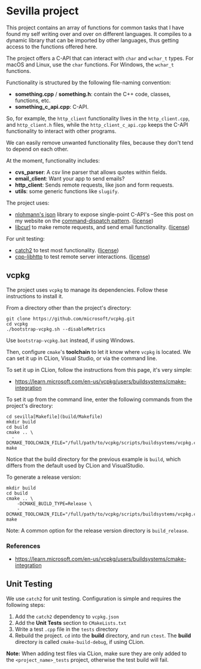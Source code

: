
# Sevilla project

This project contains an array of functions for common tasks that I have found my self writing over and over on different languages. It compiles to a dynamic library that can be imported by other languages, thus getting access to the functions offered here.

The project offers a C-API that can interact with `char` and `wchar_t` types. For macOS and Linux, use the `char` functions. For Windows, the `wchar_t` functions.

Functionality is structured by the following file-naming convention:
- **something.cpp** / **something.h**: contain the C++ code, classes, functions, etc.  
- **something_c_api.cpp**: C-API.

So, for example, the `http_client` functionality lives in the `http_client.cpp`, and `http_client.h` files, while the `http_client_c_api.cpp` keeps the C-API functionality to interact with other programs.

We can easily remove unwanted functionality files, because they don't tend to depend on each other.

At the moment, functionality includes:
- **cvs_parser**: A csv line parser that allows quotes within fields.
- **email_client**: Want your app to send emails?
- **http_client**: Sends remote requests, like json and form requests.
- **utils**: some generic functions like `slugify`. 

The project uses:
- [nlohmann's json](https://github.com/nlohmann/json) library to expose single-point C-API's –See this post on my website on the [command-dispatch pattern](https://andres.jaimes.net/cpp/creating-a-c-api-interface/). ([license](https://github.com/nlohmann/json/blob/develop/LICENSE.MIT))
- [libcurl](https://curl.se) to make remote requests, and send email functionality. ([license](https://curl.se/docs/copyright.html))

For unit testing:
- [catch2](https://github.com/catchorg/Catch2) to test most functionality. ([license](https://github.com/catchorg/Catch2/blob/devel/LICENSE.txt))
- [cpp-libhttp](https://github.com/yhirose/cpp-httplib) to test remote server interactions. ([license](https://github.com/yhirose/cpp-httplib/blob/master/LICENSE))

## vcpkg

The project uses `vcpkg` to manage its dependencies. Follow these instructions to install it.

From a directory other than the project's directory:

```shell
git clone https://github.com/microsoft/vcpkg.git
cd vcpkg
./bootstrap-vcpkg.sh --disableMetrics
```

Use `bootstrap-vcpkg.bat` instead, if using Windows.

Then, configure `cmake`'s **toolchain** to let it know where `vcpkg` is located. We can set it up in CLion, Visual Studio, or via the command line.

To set it up in CLion, follow the instructions from this page, it's very simple:

- https://learn.microsoft.com/en-us/vcpkg/users/buildsystems/cmake-integration

To set it up from the command line, enter the following commands from the project's directory: 

```shell
cd sevilla[Makefile](build/Makefile)
mkdir build
cd build
cmake .. \ 
  -DCMAKE_TOOLCHAIN_FILE="/full/path/to/vcpkg/scripts/buildsystems/vcpkg.cmake"
make
```

Notice that the build directory for the previous example is `build`, which differs from the default used by CLion and VisualStudio.

To generate a release version:
```shell
mkdir build
cd build
cmake .. \
    -DCMAKE_BUILD_TYPE=Release \
    -DCMAKE_TOOLCHAIN_FILE="/full/path/to/vcpkg/scripts/buildsystems/vcpkg.cmake"
make
```

Note: A common option for the release version directory is `build_release`.

### References
- https://learn.microsoft.com/en-us/vcpkg/users/buildsystems/cmake-integration

## Unit Testing

We use `catch2` for unit testing. Configuration is simple and requires the following steps:

1. Add the `catch2` dependency to `vcpkg.json`
2. Add the **Unit Tests** section to `CMakeLists.txt`
3. Write a test `.cpp` file in the `tests` directory
4. Rebuild the project. `cd` into the **build** directory, and run `ctest`. The **build** directory is called `cmake-build-debug`, if using CLion.

**Note:** When adding test files via CLion, make sure they are only added to the `<project_name>_tests` project, otherwise the test build will fail. 
